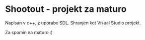 # Shootout - projekt za maturo

Napisan v c++, z uporabo SDL. Shranjen kot Visual Studio projekt.

Za spomin na maturo :)